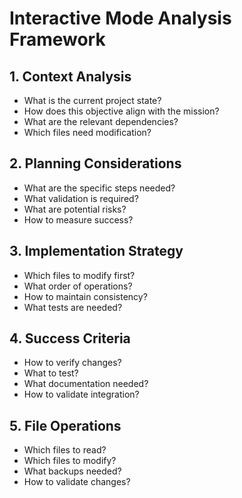 # Interactive Mode Analysis Framework

## 1. Context Analysis
- What is the current project state?
- How does this objective align with the mission?
- What are the relevant dependencies?
- Which files need modification?

## 2. Planning Considerations
- What are the specific steps needed?
- What validation is required?
- What are potential risks?
- How to measure success?

## 3. Implementation Strategy
- Which files to modify first?
- What order of operations?
- How to maintain consistency?
- What tests are needed?

## 4. Success Criteria
- How to verify changes?
- What to test?
- What documentation needed?
- How to validate integration?

## 5. File Operations
- Which files to read?
- Which files to modify?
- What backups needed?
- How to validate changes?
